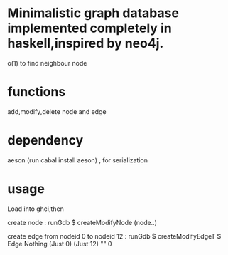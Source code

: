 # Minimalistic graph database implemented completely in haskell,inspired by neo4j.

o(1) to find neighbour node

# functions
  add,modify,delete node and edge
  
# dependency
aeson (run cabal install aeson) , for serialization

# usage
Load into ghci,then

create node : runGdb $ createModifyNode (node..)

create edge from nodeid 0 to nodeid 12 : runGdb $ createModifyEdgeT $ Edge Nothing (Just 0) (Just 12) "" 0
